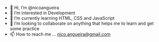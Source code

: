 - 👋 Hi, I’m @nicoangueira
- 👀 I’m interested in Development
- 🌱 I’m currently learning HTML, CSS and JavaScript
- 💞️ I’m looking to collaborate on anything that helps me to learn and get some practice
- 📫 How to reach me ... nico.angueira@gmail.com

<!---
nicoangueira/nicoangueira is a ✨ special ✨ repository because its `README.md` (this file) appears on your GitHub profile.
You can click the Preview link to take a look at your changes.
--->
